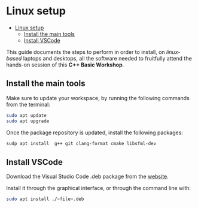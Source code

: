 # Linux setup

- [Linux setup](#linux-setup)
  - [Install the main tools](#install-the-main-tools)
  - [Install VSCode](#install-vscode)

This guide documents the steps to perform in order to install, on _linux-based_
laptops and desktops, all the software needed to fruitfully attend the hands-on
session of this **C++ Basic Workshop**.

## Install the main tools

Make sure to update your workspace, by running the following commands from the terminal:

```bash
sudo apt update
sudo apt upgrade
```

Once the package repository is updated, install the following packages:

```bash
sudp apt install  g++ git clang-format cmake libsfml-dev
```
## Install VSCode

Download the Visual Studio Code .deb package from the [website](https://code.visualstudio.com/download).

Install it through the graphical interface, or through the command line with:

```bash
sudo apt install ./<file>.deb
```
